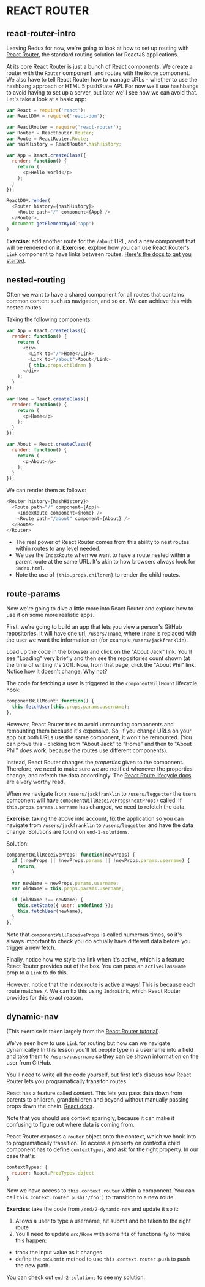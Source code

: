 # REACT ROUTER

## react-router-intro

Leaving Redux for now, we're going to look at how to set up routing with [React Router](https://github.com/reactjs/react-router), the standard routing solution for ReactJS applications.

At its core React Router is just a bunch of React components. We create a router with the `Router` component, and routes with the `Route` component. We also have to tell React Router how to manage URLs - whether to use the hashbang approach or HTML 5 pushState API. For now we'll use hashbangs to avoid having to set up a server, but later we'll see how we can avoid that. Let's take a look at a basic app:

```js
var React = require('react');
var ReactDOM = require('react-dom');

var ReactRouter = require('react-router');
var Router = ReactRouter.Router;
var Route = ReactRouter.Route;
var hashHistory = ReactRouter.hashHistory;

var App = React.createClass({
  render: function() {
    return (
      <p>Hello World</p>
    );
  }
});

ReactDOM.render(
  <Router history={hashHistory}>
    <Route path="/" component={App} />
  </Router>,
  document.getElementById('app')
)
```

__Exercise__: add another route for the `/about` URL, and a new component that will be rendered on it.
__Exercise__: explore how you can use React Router's `Link` component to have links between routes. [Here's the docs to get you started](https://github.com/reactjs/react-router/blob/master/docs/API.md#link).

## nested-routing

Often we want to have a shared component for all routes that contains common content such as navigation, and so on. We can achieve this with nested routes.

Taking the following components:

```js
var App = React.createClass({
  render: function() {
    return (
      <div>
        <Link to="/">Home</Link>
        <Link to="/about">About</Link>
        { this.props.children }
      </div>
    );
  }
});

var Home = React.createClass({
  render: function() {
    return (
      <p>Home</p>
    );
  }
});

var About = React.createClass({
  render: function() {
    return (
      <p>About</p>
    );
  }
});
```

We can render them as follows:

```js
<Router history={hashHistory}>
  <Route path="/" component={App}>
    <IndexRoute component={Home} />
    <Route path="/about" component={About} />
  </Route>
</Router>
```

- The real power of React Router comes from this ability to nest routes within routes to any level needed.
- We use the `IndexRoute` when we want to have a route nested within a parent route at the same URL. It's akin to how browsers always look for `index.html`.
- Note the use of `{this.props.children}` to render the child routes.

## route-params

Now we're going to dive a little more into React Router and explore how to use it on some more realistic apps.

First, we're going to build an app that lets you view a person's GitHub repositories. It will have one url, `/users/:name`, where `:name` is replaced with the user we want the information on (for example `/users/jackfranklin`).

Load up the code in the browser and click on the "About Jack" link. You'll see "Loading" very briefly and then see the repositories count shown (at the time of writing it's 201). Now, from that page, click the "About Phil" link. Notice how it doesn't change. Why not?

The code for fetching a user is triggered in the `componentWillMount` lifecycle hook:

```js
componentWillMount: function() {
  this.fetchUser(this.props.params.username);
},
```

However, React Router tries to avoid unmounting components and remounting them because it's expensive. So, if you change URLs on your app but both URLs use the same component, it won't be remounted. (You can prove this - clicking from "About Jack" to "Home" and then to "About Phil" _does_ work, because the routes use different components).

Instead, React Router changes the _properties_ given to the component. Therefore, we need to make sure we are notified whenever the properties change, and refetch the data accordingly. The [React Route lifecycle docs](https://github.com/reactjs/react-router/blob/master/docs/guides/ComponentLifecycle.md) are a very worthy read.

When we navigate from `/users/jackfranklin` to `/users/leggetter` the `Users` component will have `componentWillReceiveProps(nextProps)` called. If `this.props.params.username` has changed, we need to refetch the data.

__Exercise__: taking the above into account, fix the application so you can navigate from `/users/jackfranklin` to `/users/leggetter` and have the data change. Solutions are found on `end-1-solutions`.

Solution:

```js
componentWillReceiveProps: function(newProps) {
  if (!newProps || !newProps.params || !newProps.params.username) {
    return;
  }

  var newName = newProps.params.username;
  var oldName = this.props.params.username;

  if (oldName !== newName) {
    this.setState({ user: undefined });
    this.fetchUser(newName);
  }
},
```

Note that `componentWillReceiveProps` is called numerous times, so it's always important to check you do actually have different data before you trigger a new fetch.

Finally, notice how we style the link when it's active, which is a feature React Router provides out of the box. You can pass an `activeClassName` prop to a `Link` to do this.

However, notice that the index route is active always! This is because each route matches `/`. We can fix this using `IndexLink`, which React Router provides for this exact reason.

## dynamic-nav

(This exercise is taken largely from the [React Router tutorial](https://github.com/reactjs/react-router-tutorial/blob/start/lessons/12-navigating.md)).

We've seen how to use `Link` for routing but how can we navigate dynamically? In this lesson you'll let people type in a username into a field and take them to `/users/:username` so they can be shown information on the user from GitHub.

You'll need to write all the code yourself, but first let's discuss how React Router lets you programatically transiton routes.

React has a feature called _context_. This lets you pass data down from parents to children, grandchildren and beyond without manually passing props down the chain. [React docs](https://facebook.github.io/react/docs/context.html).

Note that you should use context sparingly, because it can make it confusing to figure out where data is coming from.

React Router exposes a `router` object onto the context, which we hook into to programatically transition. To access a property on context a child component has to define `contextTypes`, and ask for the right property. In our case that's:

```js
contextTypes: {
  router: React.PropTypes.object
}
```

Now we have access to `this.context.router` within a component. You can call `this.context.router.push('/foo')` to transition to a new route.

__Exercise__: take the code from `/end/2-dynamic-nav` and update it so it:

1. Allows a user to type a username, hit submit and be taken to the right route
2. You'll need to update `src/Home` with some fits of functionality to make this happen:
  - track the input value as it changes
  - define the `onSubmit` method to use `this.context.router.push` to push the new path.

You can check out `end-2-solutions` to see my solution.

